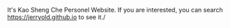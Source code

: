 It's Kao Sheng Che Personel Website. If you are interested, you can search https://jerryold.github.io to see it./ 